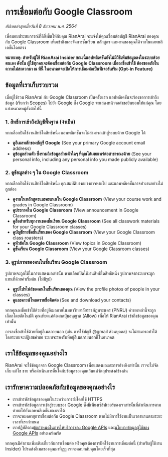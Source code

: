# การเชื่อมต่อกับ Google Classroom
*อัปเดตล่าสุดเมื่อวันที่ 8 ธันวาคม พ.ศ. 2564*

เพื่อมอบประสบการณ์ที่ดียิ่งขึ้นให้กับคุณ RianArai จะแจ้งให้คุณเชื่อมต่อบัญชี RianArai ของคุณกับ Google Classroom เพื่อเข้าถึงและจัดการชั้นเรียน หลักสูตร และงานของคุณได้จากในแอพพลิเคชั่นโดยตรง

**หมายเหตุ: สำหรับผู้ใช้ RianArai Insider ขณะนี้แอปพลิเคชันยังไม่มีวิธีเพิ่มข้อมูลลงในระบบด้วยตนเอง ดังนั้น ผู้ใช้ทุกคนจะต้องเชื่อมต่อกับ Google Classroom เมื่อลงชื่อเข้าใช้ ต้องขออภัยในความไม่สะดวกมา ณ ทีนี้ ในอนาคตจะเปิดให้การเชื่อมต่อเป็นฟีเจอร์เสริม (Opt-in Feature)**

## ข้อมูลที่เราเก็บรวบรวม
เมื่อผู้ใช้รวม RianArai กับ Google Classroom เป็นครั้งแรก แอปพลิเคชันจะร้องขอการเข้าถึงข้อมูล (เรียกว่า Scopes) ไปยัง Google ซึ่ง Google จะแสดงหน้าจอคำขอยินยอมให้แก่คุณ โดยแบ่งหมวดหมู่ดังต่อไปนี้

### 1. สิทธิ์การเข้าถึงบัญชีพื้นฐาน (จำเป็น)
หากเลือกปิดใช้งานสิทธิใดสิทธิหนึ่ง แอพพลิเคชั่นจะไม่สามารถเข้าสู่ระบบด้วย Google ได้
* **ดูอีเมลหลักของบัญชี Google** (See your primary Google account email address)
* **ดูข้อมูลส่วนตัว ซึ่งรวมถึงข้อมูลส่วนตัวใดๆ ที่คุณได้เผยแพร่ต่อสาธารณะด้วย** (See your personal info, including any personal info you made publicly available)

### 2. ดูข้อมูลต่าง ๆ ใน Google Classroom 
หากเลือกปิดใช้งานสิทธิใดสิทธิหนึ่ง คุณสมบัติบางอย่างอาจหายไป และแอพพลิเคชั่นอาจทำงานอย่างไม่ถูกต้อง
* **ดูงานในหลักสูตรและคะแนนใน Google Classroom** (View your course work and grades in Google Classroom)
* **ดูประกาศใน Google Classroom** (View announcement in Google Classroom)
* **ดูสื่อสำหรับทุกงานของชั้นเรียน Google Classroom** (See all classwork materials for your Google Classroom classes)
* **ดูบัญชีรายชื่อชั้นเรียนของ Google Classroom** (View your Google Classroom class roasters)
* **ดูหัวข้อใน Google Classroom** (View topics in Google Classroom)
* **ดูชั้นเรียน Google Classroom** (View your Google Classroom classes)
 
### 3. ดูรูปภาพของคนในชั้นเรียน Google Classroom
รูปภาพจะถูกใช้ในการแสดงผลเท่านั้น หากเลือกปิดใช้งานสิทธิใดสิทธิหนึ่ง รูปภาพจากระบบจะถูกแทนที่ด้วยค่าเริ่มต้น (ไม่มีรูป)
* **ดูรูปโปรไฟล์ของคนในชั้นเรียนของคุณ** (View the profile photos of people in your classes)
* **ดูและดาวน์โหลดรายชื่อติดต่อ** (See and download your contacts)

หากคุณลงชื่อเข้าใช้ด้วยที่อยู่อีเมลภายในมหาวิทยาลัยราชภัฎพระนคร (PNRU) คำขอเหล่านี้จะถูกเลือกโดยอัตโนมัติ คุณเพียงแค่ต้องกดปุ่มอนุญาต (Allow) เพื่อให้ RianArai เข้าถึงข้อมูลของคุณเท่านั้น

การลงชื่อเข้าใช้ด้วยที่อยู่อีเมลภายนอก (เช่น การใช้บัญชี @gmail ส่วนบุคคล) จะไม่สามารถทำได้ โดยระบบจะปฏิเสธคำขอ ระบบจะรองรับที่อยู่อีเมลภายนอกนี้ในอนาคต

## เราใช้ข้อมูลของคุณอย่างไร
RianArai จะใช้ข้อมูลจาก Google Classroom เพื่อแสดงผลและการอ้างอิงเท่านั้น เราจะไม่จัดเก็บ แก้ไข ขาย หรือดำเนินการอื่นใดกับข้อมูลของคุณเว้นแต่วัตถุประสงค์ข้างต้น

## เรารักษาความปลอดภัยกับข้อมูลของคุณอย่างไร

* เราเข้ารหัสข้อมูลของคุณในระหว่างการส่งโดยใช้ HTTPS
* เราเข้ารหัสข้อมูลการเข้าสู่ระบบของ Google ซึ่งมีเพียงเซิร์ฟเวอร์ของเราเท่านั้นที่ดำเนินการตามคำขอไปยังแอพพลิเคชั่นของเราได้
* เราจะหมดอายุการเชื่อมต่อกับ Google Classroom หากไม่มีการใช้งานเป็นเวลานานตามระยะเวลาที่เรากำหนด
* เราปฏิบัติตาม[ข้อกำหนดในการให้บริการของ Google APIs](https://developers.google.com/terms) และ[นโยบายข้อมูลผู้ใช้ของ Google APIs](https://developers.google.com/terms/api-services-user-data-policy) อย่างเคร่งครัด

หากคุณมีคำถามเพิ่มเติมเกี่ยวกับการเชื่อมต่อ หรือคุณต้องการปิดใช้งานการเชื่อมต่อนี้ (สำหรับผู้ใช้งาน Insider) โปรดส่งอีเมลของคุณมาที่[เรา](mailto:lemascserviceth@hotmail.com) เราจะตอบกลับคุณโดยเร็วที่สุด